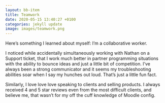 ```yaml
---
layout: bb-item
title: Teamwork
date: 2020-05-15 13:40:27 +0100
categories: jekyll update
image: images/teamwork.png
---
```

Here’s something I learned about myself: I’m a collaborative worker.  

I noticed while accidentally simultaneously working with Nathan on a Support ticket, that I work much better in partner programming situations with the ability to bounce ideas and just a little bit of competition. I’ve always been a strong communicator and it seems my troubleshooting abilities soar when I say my hunches out loud. That’s just a little fun fact.  

Similarly, I love love love speaking to clients and selling products. I always received 4 and 5 star reviews even from the most difficult clients, and believe me, that wasn’t for my off the cuff knowledge of Moodle config.
